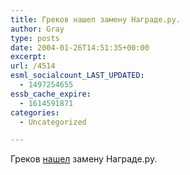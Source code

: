 ```yaml
---
title: Греков нашел замену Награде.ру.
author: Gray
type: posts
date: 2004-01-26T14:51:35+00:00
excerpt:
url: /4514
esml_socialcount_LAST_UPDATED:
  - 1497254655
essb_cache_expire:
  - 1614591871
categories:
  - Uncategorized

---
```








Греков <a href="http://ricn.ru/insider/material/6652/" target="_blank">нашел</a> замену Награде.ру.